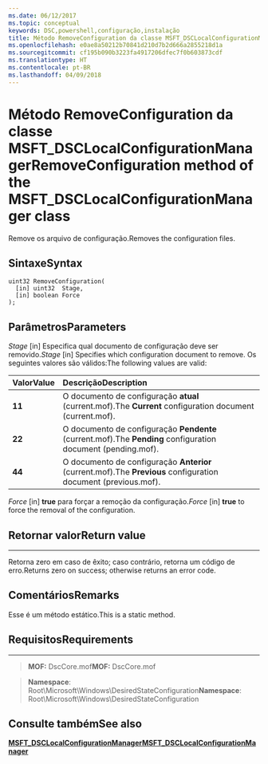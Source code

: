 ```yaml
---
ms.date: 06/12/2017
ms.topic: conceptual
keywords: DSC,powershell,configuração,instalação
title: Método RemoveConfiguration da classe MSFT_DSCLocalConfigurationManager
ms.openlocfilehash: e0ae8a50212b70841d210d7b2d666a2855218d1a
ms.sourcegitcommit: cf195b090b3223fa4917206dfec7f0b603873cdf
ms.translationtype: HT
ms.contentlocale: pt-BR
ms.lasthandoff: 04/09/2018
---
```

# <a name="removeconfiguration-method-of-the-msftdsclocalconfigurationmanager-class"></a><span data-ttu-id="53a07-103">Método RemoveConfiguration da classe MSFT_DSCLocalConfigurationManager</span><span class="sxs-lookup"><span data-stu-id="53a07-103">RemoveConfiguration method of the MSFT_DSCLocalConfigurationManager class</span></span>

<span data-ttu-id="53a07-104">Remove os arquivo de configuração.</span><span class="sxs-lookup"><span data-stu-id="53a07-104">Removes the configuration files.</span></span>

<a name="syntax"></a><span data-ttu-id="53a07-105">Sintaxe</span><span class="sxs-lookup"><span data-stu-id="53a07-105">Syntax</span></span>
------

```mof
uint32 RemoveConfiguration(
  [in] uint32  Stage,
  [in] boolean Force
);
```

<a name="parameters"></a><span data-ttu-id="53a07-106">Parâmetros</span><span class="sxs-lookup"><span data-stu-id="53a07-106">Parameters</span></span>
----------

<span data-ttu-id="53a07-107">*Stage* \[in\] Especifica qual documento de configuração deve ser removido.</span><span class="sxs-lookup"><span data-stu-id="53a07-107">*Stage* \[in\] Specifies which configuration document to remove.</span></span> <span data-ttu-id="53a07-108">Os seguintes valores são válidos:</span><span class="sxs-lookup"><span data-stu-id="53a07-108">The following values are valid:</span></span>

|<span data-ttu-id="53a07-109">Valor</span><span class="sxs-lookup"><span data-stu-id="53a07-109">Value</span></span> |<span data-ttu-id="53a07-110">Descrição</span><span class="sxs-lookup"><span data-stu-id="53a07-110">Description</span></span> |
|:--- |:---|
|<span data-ttu-id="53a07-111">**1**</span><span class="sxs-lookup"><span data-stu-id="53a07-111">**1**</span></span> | <span data-ttu-id="53a07-112">O documento de configuração **atual** (current.mof).</span><span class="sxs-lookup"><span data-stu-id="53a07-112">The **Current** configuration document (current.mof).</span></span> |
|<span data-ttu-id="53a07-113">**2**</span><span class="sxs-lookup"><span data-stu-id="53a07-113">**2**</span></span> | <span data-ttu-id="53a07-114">O documento de configuração **Pendente** (current.mof).</span><span class="sxs-lookup"><span data-stu-id="53a07-114">The **Pending** configuration document (pending.mof).</span></span>  |
|<span data-ttu-id="53a07-115">**4**</span><span class="sxs-lookup"><span data-stu-id="53a07-115">**4**</span></span> | <span data-ttu-id="53a07-116">O documento de configuração **Anterior** (current.mof).</span><span class="sxs-lookup"><span data-stu-id="53a07-116">The **Previous** configuration document (previous.mof).</span></span> |

<span data-ttu-id="53a07-117">*Force* \[in\] **true** para forçar a remoção da configuração.</span><span class="sxs-lookup"><span data-stu-id="53a07-117">*Force* \[in\] **true** to force the removal of the configuration.</span></span>

## <a name="return-value"></a><span data-ttu-id="53a07-118">Retornar valor</span><span class="sxs-lookup"><span data-stu-id="53a07-118">Return value</span></span>
------------

<span data-ttu-id="53a07-119">Retorna zero em caso de êxito; caso contrário, retorna um código de erro.</span><span class="sxs-lookup"><span data-stu-id="53a07-119">Returns zero on success; otherwise returns an error code.</span></span>

## <a name="remarks"></a><span data-ttu-id="53a07-120">Comentários</span><span class="sxs-lookup"><span data-stu-id="53a07-120">Remarks</span></span>

<span data-ttu-id="53a07-121">Esse é um método estático.</span><span class="sxs-lookup"><span data-stu-id="53a07-121">This is a static method.</span></span>

## <a name="requirements"></a><span data-ttu-id="53a07-122">Requisitos</span><span class="sxs-lookup"><span data-stu-id="53a07-122">Requirements</span></span>
------------
><span data-ttu-id="53a07-123">**MOF:** DscCore.mof</span><span class="sxs-lookup"><span data-stu-id="53a07-123">**MOF:** DscCore.mof</span></span>

><span data-ttu-id="53a07-124">**Namespace**: Root\Microsoft\Windows\DesiredStateConfiguration</span><span class="sxs-lookup"><span data-stu-id="53a07-124">**Namespace**: Root\Microsoft\Windows\DesiredStateConfiguration</span></span>


## <a name="see-also"></a><span data-ttu-id="53a07-125">Consulte também</span><span class="sxs-lookup"><span data-stu-id="53a07-125">See also</span></span>


[<span data-ttu-id="53a07-126">**MSFT_DSCLocalConfigurationManager**</span><span class="sxs-lookup"><span data-stu-id="53a07-126">**MSFT_DSCLocalConfigurationManager**</span></span>](msft-dsclocalconfigurationmanager.md)